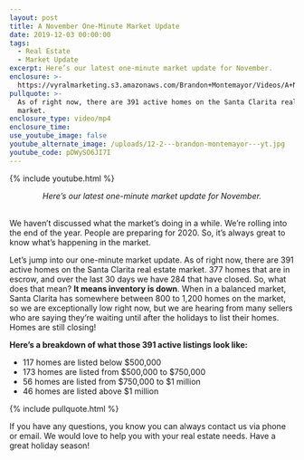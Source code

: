 ```yaml
---
layout: post
title: A November One-Minute Market Update
date: 2019-12-03 00:00:00
tags:
  - Real Estate
  - Market Update
excerpt: Here’s our latest one-minute market update for November.
enclosure: >-
  https://vyralmarketing.s3.amazonaws.com/Brandon+Montemayor/Videos/A+November+One-Minute+Market+Update.mp4
pullquote: >-
  As of right now, there are 391 active homes on the Santa Clarita real estate
  market.
enclosure_type: video/mp4
enclosure_time:
use_youtube_image: false
youtube_alternate_image: /uploads/12-2---brandon-montemayor---yt.jpg
youtube_code: pDWySO6JI7I
---
```


{% include youtube.html %}

<center><em>Here&rsquo;s our latest one-minute market update for November.</em></center>

<br>We haven’t discussed what the market’s doing in a while. We’re rolling into the end of the year. People are preparing for 2020. So, it’s always great to know what’s happening in the market.

Let’s jump into our one-minute market update. As of right now, there are 391 active homes on the Santa Clarita real estate market. 377 homes that are in escrow, and over the last 30 days we have 284 that have closed. So, what does that mean? **It means inventory is down**. When in a balanced market, Santa Clarita has somewhere between 800 to 1,200 homes on the market, so we are exceptionally low right now, but we are hearing from many sellers who are saying they’re waiting until after the holidays to list their homes. Homes are still closing\!

**Here’s a breakdown of what those 391 active listings look like:**

* 117 homes are listed below $500,000
* 173 homes are listed from $500,000 to $750,000
* 56 homes are listed from $750,000 to $1 million
* 46 homes are listed above $1 million

{% include pullquote.html %}

If you have any questions, you know you can always contact us via phone or email. We would love to help you with your real estate needs. Have a great holiday season\!